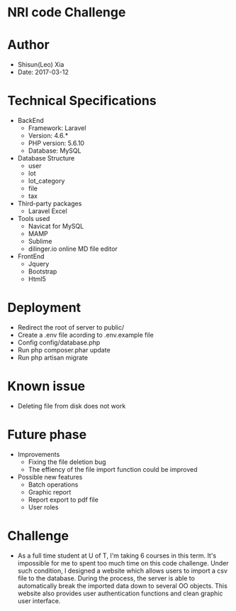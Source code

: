# NRI code Challenge
# Author
  - Shisun(Leo) Xia
  - Date: 2017-03-12
# Technical Specifications
  - BackEnd
    * Framework: Laravel
    * Version: 4.6.*
    * PHP version: 5.6.10
    * Database: MySQL
  - Database Structure
    * user
    * lot
    * lot_category
    * file
    * tax
  - Third-party packages
    * Laravel Excel
  - Tools used
    * Navicat for MySQL
    * MAMP
    * Sublime
    * dilinger.io online MD file editor
  - FrontEnd
    * Jquery
    * Bootstrap
    * Html5
# Deployment
  - Redirect the root of server to public/
  - Create a .env file acording to .env.example file
  - Config config/database.php
  - Run php composer.phar update
  - Run php artisan migrate
# Known issue
  - Deleting file from disk does not work
# Future phase
  - Improvements
    * Fixing the file deletion bug
    * The effiency of the file import function could be improved
  - Possible new features
    * Batch operations
    * Graphic report
    * Report export to pdf file
    * User roles

# Challenge
  - As a full time student at U of T, I'm taking 6 courses in this term. It's impossible for me to spent too much time on this code challenge. Under such condition, I designed a website which allows users to import a csv file to the database. During the process, the server is able to automatically break the imported data down to several OO objects. This website also provides user authentication functions and clean graphic user interface.
